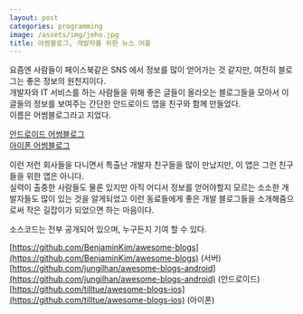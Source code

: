 ```yaml
---
layout: post
categories: programming
image: /assets/img/jeho.jpg
title: 어썸블로그, 개발자를 위한 뉴스 어플
---
```


요즘엔 사람들이 페이스북같은 SNS 에서 정보를 많이 얻어가는 것 같지만, 여전히 블로그는 좋은 정보의 원천지이다.  
개발자와 IT 서비스를 하는 사람들을 위해 좋은 글들이 올라오는 블로그들을 모아서 이 글들의 정보를 보여주는 간단한 안드로이드 앱을 친구와 함께 만들었다.  
이름은 어썸블로그라고 지었다.

[안드로이드 어썸블로그](https://play.google.com/store/apps/details?id=org.petabytes.awesomeblogs)  
[아이폰 어썸블로그](https://apps.apple.com/kr/app/%EC%96%B4%EC%8D%B8-%EB%B8%94%EB%A1%9C%EA%B7%B8-%EA%B0%9C%EB%B0%9C%EC%9E%90-%EB%89%B4%EC%8A%A4/id1557176134)


이런 저런 회사들을 다니면서 특출난 개발자 친구들을 많이 만났지만, 이 앱은 그런 친구들을 위한 앱은 아니다.  
실력이 출중한 사람들도 물론 있지만 아직 어디서 정보를 얻어야할지 모르는 소소한 개발자들도 많이 있는 것을 알게되었고 이런 동료들에게 좋은 개발 블로그들을 소개해줌으로써 작은 길잡이가 되었으면 하는 마음이다.

소스코드는 전부 공개되어 있으며, 누구든지 기여 할 수 있다.

[https://github.com/BenjaminKim/awesome-blogs](https://github.com/BenjaminKim/awesome-blogs) (서버)  
[https://github.com/jungilhan/awesome-blogs-android](https://github.com/jungilhan/awesome-blogs-android) (안드로이드)  
[https://github.com/tilltue/awesome-blogs-ios](https://github.com/tilltue/awesome-blogs-ios) (아이폰)